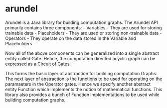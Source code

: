 # arundel

Arundel is a Java library for building computation graphs.
The Arundel API primarily contains three components:
    - Variables - They are used for storing trainable data
    - Placeholders - They are used or storing non-trainable data
    - Operators - They operate on the data stored in the Variable and Placeholders

Now all of the above components can be generalized into a single abstract entity called Gate.
Hence, the computation directed acyclic graph can be expressed as a Circuit of Gates.

This forms the basic layer of abstraction for building computation Graphs.
The next layer of abstraction is the functions to be used for operating on the paramaeters
in the Operator gates. Hence we specify another abstract entity Function which implements the
notion of mathematical functions. This library also provides a bunch of Function implementations
to be used while building computation graphs.
